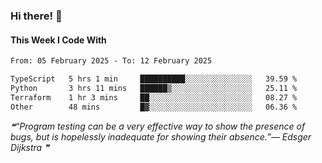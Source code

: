 ### Hi there! 👋

#### This Week I Code With
<!--START_SECTION:waka-->

```txt
From: 05 February 2025 - To: 12 February 2025

TypeScript   5 hrs 1 min     ██████████░░░░░░░░░░░░░░░   39.59 %
Python       3 hrs 11 mins   ██████▒░░░░░░░░░░░░░░░░░░   25.11 %
Terraform    1 hr 3 mins     ██░░░░░░░░░░░░░░░░░░░░░░░   08.27 %
Other        48 mins         █▓░░░░░░░░░░░░░░░░░░░░░░░   06.36 %
```

<!--END_SECTION:waka-->

<!--STARTS_HERE_QUOTE_README-->
<i>❝“Program testing can be a very effective way to show the presence of bugs, but is hopelessly inadequate for showing their absence.”— Edsger Dijkstra   ❞</i>
<!--ENDS_HERE_QUOTE_README-->
